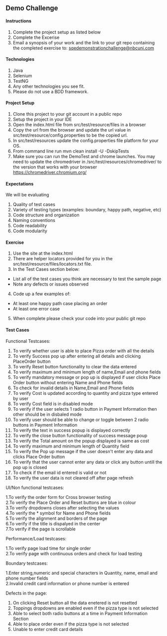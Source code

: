 ## Demo Challenge

#### Instructions
1. Complete the project setup as listed below
2. Complete the Excerise
3. Email a synopsis of your work and the link to your git repo containing the completed exercise to: sqedemonstrationchallenge@nbcuni.com

#### Technologies
1. Java
2. Selenium
3. TestNG
4. Any other technologies you see fit.
5. Please do not use a BDD framework.

#### Project Setup
1. Clone this project to your git account in a public repo
2. Setup the project in your IDE
3. Open the index.html file from src/test/resource/files in a browser
4. Copy the url from the browser and update the url value in src/test/resource/config.properties to be the copied url.
5. In src/test/resources update the config.properties file platform for your OS.
6. From command line run mvn clean install -U -DskipTests
7. Make sure you can run the DemoTest and chrome launches.  You may need to update the chromedriver in /src/test/resources/chromedriver/ to the version that works with your browser
   https://chromedriver.chromium.org/

#### Expectations
We will be evaluating
1. Quality of test cases
2. Variety  of testing types (examples: boundary, happy path, negative, etc)
3. Code structure and organization
4. Naming conventions
5. Code readability
6. Code modularity

#### Exercise
1. Use the site at the index.html
2. There are helper locators provided for you in the src/test/resource/files/locators.txt file.
3. In the Test Cases section below:
  - List all of the test cases you think are necessary to test the sample page
  - Note any defects or issues observed
4. Code up a few examples of:
  - At least one happy path case placing an order
  - At least one error case
5. When complete please check your code into your public git repo

#### Test Cases

Functional Testcases:  
1. To verify whether user is able to place Pizza order with all the details  
2. To verify Success pop up after entering all details and clicking PlaceOrder button  
3. To verify Reset button functionality to clear the data entered  
4. To verify maximum and minimum length of name,Email and phone fields
5. To verify mandatory message or pop up is displayed if user clicks Place Order button without entering Name and Phone fields
6. To check for invalid details in Name,Email and Phone fields
7. To verify Cost is updated according to quantity and pizza type entered by user
8. To verify Cost field is in disabled mode
9. To verify if the user selects 1 radio button in Payment Information then other should be in disbaled mode
10. To verify user should be able to change or toggle between 2 radio buttons in Payment Information
11. To verify the text in success popup is displayed correctly
12. To verify the close button functionality of success message poup
13. To verify the Total amount on the popup displayed is same as cost
14. To verify maximum and minimum length of Quantity field
15. To verify the Pop up message if the user doesn't enter any data and clicks Place Order button
16. To verify that the user cannot enter any data or click any button untill the pop up is closed
17. To check if the email id entered is valid or not
18. To verify the user data is not cleared off after page refresh


UI/Non functional testcases:

1.To verify the order form for Cross browser testing  
2.To verify the Place Order and Reset buttons are blue in colour  
3.To verify dropdowns closes after selecting the values  
4.To verify the * symbol for Name and Phone fields  
5.To verify the alignment and borders of the page  
6.To verify if the title is dispalyed in the center  
7.To verify if the page is scrollable

Performance/Load testcases:

1.To verify page load time for single order  
2.To verify page with continuous orders and check for load testing


Boundary testcases:  

1.Enter string,numeric and special characters in Quantity, name, email and phone number fields  
2.Invalid credit card information or phone number is entered

Defects in the page:

1. On clicking Reset button all the data enetered is not resetted
2. Toppings dropdowns are enabled even if the pizza type is not selected
3. Able to select both radio buttons at a time in Payment Information Section
4. Able to place order even if the pizza type is not selected
5. Unable to enter credit card details

